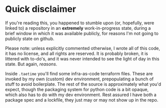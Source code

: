 # Quick disclaimer

If you're reading this, you happened to stumble upon (or, hopefully, were linked to)
a repository in an **extremely** work-in-progress state, during a brief window in which
it was available publicly, for reasons I'm not going to publicly state on github.

Please note: unless explicitly commented otherwise, I wrote all of this code, it
has no license, and all rights are reserved. It is probably
broken, it is littered with to-do's, and it was never intended to see the light of
day in this state. But again, *reasons*.

Inside ``.taetime`` you'll find some infra-as-code terraform files. These are invoked
by my own (custom) dev environment, prepopulating a bunch of stuff to avoid boilerplate.
The rest of the source is approximately what you'd expect, though the packaging system
for python code is a bit opaque, which also has to do with my dev environment. Rest
assured I have both a package spec and a lockfile, they just may or may not show up in
the repo.
